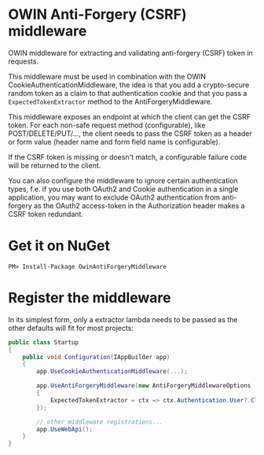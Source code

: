 # OWIN Anti-Forgery (CSRF) middleware

OWIN middleware for extracting and validating anti-forgery (CSRF) token in requests.

This middleware must be used in combination with the OWIN CookieAuthenticationMiddleware, the idea is that you add a crypto-secure random token as a claim to that authentication cookie and that you pass a `ExpectedTokenExtractor` method to the AntiForgeryMiddleware.

This middleware exposes an endpoint at which the client can get the CSRF token. For each non-safe request method (configurable), like POST/DELETE/PUT/..., the client needs to pass the CSRF token as a header or form value (header name and form field name is configurable).

If the CSRF token is missing or doesn't match, a configurable failure code will be returned to the client.

You can also configure the middleware to ignore certain authentication types, f.e. if you use both OAuth2 and Cookie authentication in a single application, you may want to exclude OAuth2 authentication from anti-forgery as the OAuth2 access-token in the Authorization header makes a CSRF token redundant.

# Get it on NuGet

    PM> Install-Package OwinAntiForgeryMiddleware

# Register the middleware

In its simplest form, only a extractor lambda needs to be passed as the other defaults will fit for most projects:

```C#
public class Startup
{
    public void Configuration(IAppBuilder app)
    {
        app.UseCookieAuthenticationMiddleware(...);

        app.UseAntiForgeryMiddleware(new AntiForgeryMiddlewareOptions
        {
            ExpectedTokenExtractor = ctx => ctx.Authentication.User?.Claims.FirstOrDefault(x => x.Type.Equals("csrf_token"))?.Value
        });

        // other middleware registrations...
        app.UseWebApi();
    }
}
```
